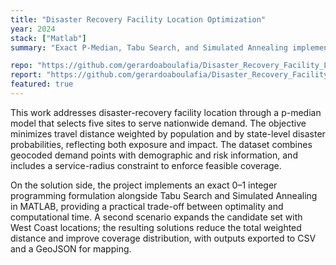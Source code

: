 ```yaml
---
title: "Disaster Recovery Facility Location Optimization"
year: 2024
stack: ["Matlab"]
summary: "Exact P-Median, Tabu Search, and Simulated Annealing implementations in MATLAB to choose the best locations for emergency logistics centres across the United States."

repo: "https://github.com/gerardoaboulafia/Disaster_Recovery_Facility_Location_Optimization"
report: "https://github.com/gerardoaboulafia/Disaster_Recovery_Facility_Location_Optimization/blob/main/Aboulafia_final.pdf"
featured: true
---
```

This work addresses disaster-recovery facility location through a p-median model that selects five sites to serve nationwide demand. The objective minimizes travel distance weighted by population and by state-level disaster probabilities, reflecting both exposure and impact. The dataset combines geocoded demand points with demographic and risk information, and includes a service-radius constraint to enforce feasible coverage.

On the solution side, the project implements an exact 0–1 integer programming formulation alongside Tabu Search and Simulated Annealing in MATLAB, providing a practical trade-off between optimality and computational time. A second scenario expands the candidate set with West Coast locations; the resulting solutions reduce the total weighted distance and improve coverage distribution, with outputs exported to CSV and a GeoJSON for mapping.

